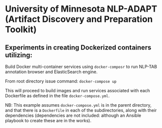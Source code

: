 # University of Minnesota NLP-ADAPT (Artifact Discovery and Preparation Toolkit)

## Experiments in creating Dockerized containers utilizing: 

Build Docker multi-container services using `docker-composr` to run NLP-TAB annotation browser and ElasticSearch engine.

From root directory issue command: `docker-compose up`

This will proceed to build images and run services associated with each Dockerfile as defined in the file `docker-compose.yml`.

NB: This example assumes `docker-compose.yml` is in the parent directory, and that there is a `Dockerfile` in each of the subdirectories, along with their dependencies (dependencies are not included: although an Ansible playbook to create these are in the works). 
